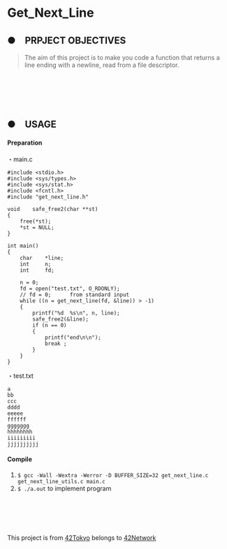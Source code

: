 # Get_Next_Line
## ●　PRPJECT OBJECTIVES<br>
>The aim of this project is to make you code a function that returns a line ending with a newline, read from a file descriptor.
<br>
<br>
<br>
<br>

## ●　USAGE
#### Preparation<br>
・main.c<br>
```
#include <stdio.h>
#include <sys/types.h>
#include <sys/stat.h>
#include <fcntl.h>
#include "get_next_line.h"

void	safe_free2(char **st)
{
	free(*st);
	*st = NULL;
}

int	main()
{
	char	*line;
	int		n;
	int		fd;

	n = 0;
	fd = open("test.txt", O_RDONLY);
	// fd = 0;		from standard input
	while ((n = get_next_line(fd, &line)) > -1)
	{
		printf("%d  %s\n", n, line);
		safe_free2(&line);
		if (n == 0)
		{
			printf("end\n\n");
			break ;
		}
	}
}
```
・test.txt<br>
```
a
bb
ccc
dddd
eeeee
ffffff
ggggggg
hhhhhhhh
iiiiiiiii
jjjjjjjjjj
```

#### Compile<br>
1) `$ gcc -Wall -Wextra -Werror -D BUFFER_SIZE=32 get_next_line.c get_next_line_utils.c main.c`<br>
2) `$ ./a.out` to implement program
<br>
<br>
<br>
<br>

This project is from [42Tokyo](https://42tokyo.jp/) belongs to [42Network](https://www.42.fr/)
